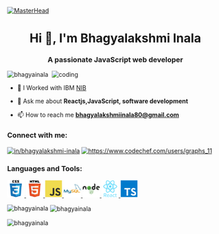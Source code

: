 [![MasterHead](https://user-images.githubusercontent.com/74038190/225813708-98b745f2-7d22-48cf-9150-083f1b00d6c9.gif)](https://rishavchanda.io)
<h1 align="center">Hi 👋, I'm Bhagyalakshmi Inala</h1>
<h3 align="center">A passionate JavaScript web developer</h3>
<img align="right" alt="coding" width="400"src="https://raw.githubusercontent.com/ashutosh1919/ashutosh1919/master/linkedin_banner.png"/>

<p align="left"> <img src="https://komarev.com/ghpvc/?username=bhagyainala&label=Profile%20views&color=0e75b6&style=flat" alt="bhagyainala" /> </p>

- 🔭 I Worked with  IBM [NIB](https://www.nib.com.au/health-insurance/join/welcome)

- 💬 Ask me about **Reactjs,JavaScript, software development**

- 📫 How to reach me **bhagyalakshmiinala80@gmail.com**

<h3 align="left">Connect with me:</h3>
<p align="left">
<a href="https://linkedin.com/in/in/bhagyalakshmi-inala" target="blank"><img align="center" src="https://raw.githubusercontent.com/rahuldkjain/github-profile-readme-generator/master/src/images/icons/Social/linked-in-alt.svg" alt="in/bhagyalakshmi-inala" height="30" width="40" /></a>
<a href="https://www.codechef.com/users/https://www.codechef.com/users/graphs_11" target="blank"><img align="center" src="https://cdn.jsdelivr.net/npm/simple-icons@3.1.0/icons/codechef.svg" alt="https://www.codechef.com/users/graphs_11" height="30" width="40" /></a>
</p>

<h3 align="left">Languages and Tools:</h3>
<p align="left"> <a href="https://www.w3schools.com/css/" target="_blank" rel="noreferrer"> <img src="https://raw.githubusercontent.com/devicons/devicon/master/icons/css3/css3-original-wordmark.svg" alt="css3" width="40" height="40"/> </a> <a href="https://www.w3.org/html/" target="_blank" rel="noreferrer"> <img src="https://raw.githubusercontent.com/devicons/devicon/master/icons/html5/html5-original-wordmark.svg" alt="html5" width="40" height="40"/> </a> <a href="https://developer.mozilla.org/en-US/docs/Web/JavaScript" target="_blank" rel="noreferrer"> <img src="https://raw.githubusercontent.com/devicons/devicon/master/icons/javascript/javascript-original.svg" alt="javascript" width="40" height="40"/> </a> <a href="https://www.mysql.com/" target="_blank" rel="noreferrer"> <img src="https://raw.githubusercontent.com/devicons/devicon/master/icons/mysql/mysql-original-wordmark.svg" alt="mysql" width="40" height="40"/> </a> <a href="https://nodejs.org" target="_blank" rel="noreferrer"> <img src="https://raw.githubusercontent.com/devicons/devicon/master/icons/nodejs/nodejs-original-wordmark.svg" alt="nodejs" width="40" height="40"/> </a> <a href="https://reactjs.org/" target="_blank" rel="noreferrer"> <img src="https://raw.githubusercontent.com/devicons/devicon/master/icons/react/react-original-wordmark.svg" alt="react" width="40" height="40"/> </a> <a href="https://www.typescriptlang.org/" target="_blank" rel="noreferrer"> <img src="https://raw.githubusercontent.com/devicons/devicon/master/icons/typescript/typescript-original.svg" alt="typescript" width="40" height="40"/> </a> </p>

<p><img align="left" src="https://github-readme-stats.vercel.app/api/top-langs?username=bhagyainala&show_icons=true&locale=en&layout=compact" alt="bhagyainala" /></p>

<p>&nbsp;<img align="center" src="https://github-readme-stats.vercel.app/api?username=bhagyainala&show_icons=true&locale=en" alt="bhagyainala" /></p>

<p><img align="center" src="https://github-readme-streak-stats.herokuapp.com/?user=bhagyainala&" alt="bhagyainala" /></p>

